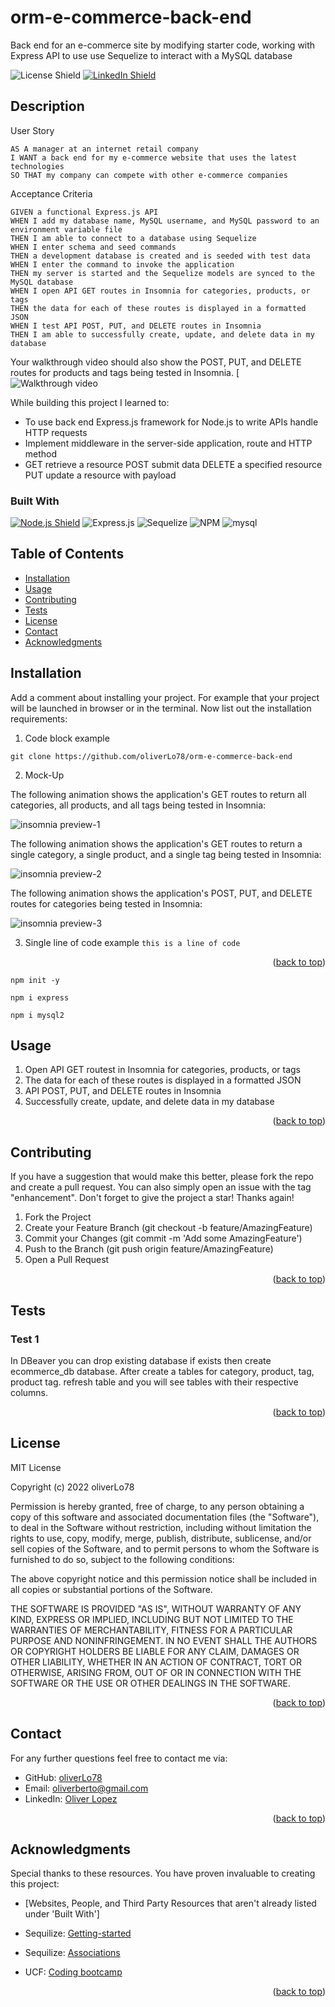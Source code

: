 # orm-e-commerce-back-end
Back end for an e-commerce site by modifying starter code, working with Express API to use use Sequelize to interact with a MySQL database

<p id="readme-top"></p>

<!-- Dont forget to add the license you used and link your linkedin -->
![License Shield](https://img.shields.io/badge/License-MIT-success?style=for-the-badge)
[![LinkedIn Shield](https://img.shields.io/badge/LinkedIn-555555?style=for-the-badge&logo=linkedin)](https://www.linkedin.com/in/oliver-lopez78/)

## Description

User Story

```
AS A manager at an internet retail company
I WANT a back end for my e-commerce website that uses the latest technologies
SO THAT my company can compete with other e-commerce companies
```
Acceptance Criteria

```
GIVEN a functional Express.js API
WHEN I add my database name, MySQL username, and MySQL password to an environment variable file
THEN I am able to connect to a database using Sequelize
WHEN I enter schema and seed commands
THEN a development database is created and is seeded with test data
WHEN I enter the command to invoke the application
THEN my server is started and the Sequelize models are synced to the MySQL database
WHEN I open API GET routes in Insomnia for categories, products, or tags
THEN the data for each of these routes is displayed in a formatted JSON
WHEN I test API POST, PUT, and DELETE routes in Insomnia
THEN I am able to successfully create, update, and delete data in my database
```
Your walkthrough video should also show the POST, PUT, and DELETE routes for products and tags being tested in Insomnia.
[![Walkthrough video](https://drive.google.com/file/d/1I_qniednFxdwl4r4mXHXPnM5SvN8HiPc/view)

While building this project I learned to:

- To use back end Express.js framework for Node.js to write APIs handle HTTP requests
- Implement middleware in the server-side application, route and HTTP method 
- GET retrieve a resource POST submit data DELETE a specified resource PUT update a resource with payload

<!-- This section is optional, checkout out Shields_Library.md for pregenerated shields -->
### Built With

[![Node.js Shield](https://img.shields.io/badge/Node.js-339933?&style=for-the-badge&logo=node.js&logoColor=white)](https://nodejs.org/en/)
![Express.js](https://img.shields.io/badge/express.js-%23404d59.svg?style=for-the-badge&logo=express&logoColor=%2361DAFB)
![Sequelize](https://img.shields.io/badge/Sequelize-52B0E7?style=for-the-badge&logo=Sequelize&logoColor=white)
![NPM](https://img.shields.io/badge/NPM-%23000000.svg?style=for-the-badge&logo=npm&logoColor=white)
![mysql	](https://img.shields.io/badge/MySQL-005C84?style=for-the-badge&logo=mysql&logoColor=white)

## Table of Contents
- [Installation](#installation)
- [Usage](#usage)
- [Contributing](#contributing)
- [Tests](#tests)
- [License](#license)
- [Contact](#contact)
- [Acknowledgments](#acknowledgments)

## Installation
Add a comment about installing your project. For example that your project will be launched in browser or in the terminal. Now list out the installation requirements: 

1. Code block example
```
git clone https://github.com/oliverLo78/orm-e-commerce-back-end
```


2. Mock-Up

The following animation shows the application's GET routes to return all categories, all products, and all tags being tested in Insomnia:

![insomnia preview-1](/Assets/13-orm-homework-demo-01.gif)

The following animation shows the application's GET routes to return a single category, a single product, and a single tag being tested in Insomnia:

![insomnia preview-2](/Assets/13-orm-homework-demo-02.gif)

The following animation shows the application's POST, PUT, and DELETE routes for categories being tested in Insomnia:

![insomnia preview-3](/Assets/13-orm-homework-demo-03.gif)


3. Single line of code example `this is a line of code`
<p align="right">(<a href="#readme-top">back to top</a>)</p>

```
npm init -y 
```

```
npm i express
```

```
npm i mysql2
```



## Usage
1. Open API GET routest in Insomnia for categories, products, or tags 
2. The data for each of these routes is displayed in a formatted JSON
3. API POST, PUT, and DELETE routes in Insomnia
4. Successfully create, update, and delete data in my database

<p align="right">(<a href="#readme-top">back to top</a>)</p>

## Contributing
If you have a suggestion that would make this better, please fork the repo and create a pull request. You can also simply open an issue with the tag "enhancement". Don't forget to give the project a star! Thanks again!

1. Fork the Project
2. Create your Feature Branch (git checkout -b feature/AmazingFeature)
3. Commit your Changes (git commit -m 'Add some AmazingFeature')
4. Push to the Branch (git push origin feature/AmazingFeature)
5. Open a Pull Request
<p align="right">(<a href="#readme-top">back to top</a>)</p>

## Tests

### Test 1
In DBeaver you can drop existing database if exists then create ecommerce_db database.
After create a tables for category, product, tag, product tag. refresh table and you will see tables with their respective columns.
  
<p align="right">(<a href="#readme-top">back to top</a>)</p>

## License

MIT License

Copyright (c) 2022 oliverLo78

Permission is hereby granted, free of charge, to any person obtaining a copy
of this software and associated documentation files (the "Software"), to deal
in the Software without restriction, including without limitation the rights
to use, copy, modify, merge, publish, distribute, sublicense, and/or sell
copies of the Software, and to permit persons to whom the Software is
furnished to do so, subject to the following conditions:

The above copyright notice and this permission notice shall be included in all
copies or substantial portions of the Software.

THE SOFTWARE IS PROVIDED "AS IS", WITHOUT WARRANTY OF ANY KIND, EXPRESS OR
IMPLIED, INCLUDING BUT NOT LIMITED TO THE WARRANTIES OF MERCHANTABILITY,
FITNESS FOR A PARTICULAR PURPOSE AND NONINFRINGEMENT. IN NO EVENT SHALL THE
AUTHORS OR COPYRIGHT HOLDERS BE LIABLE FOR ANY CLAIM, DAMAGES OR OTHER
LIABILITY, WHETHER IN AN ACTION OF CONTRACT, TORT OR OTHERWISE, ARISING FROM,
OUT OF OR IN CONNECTION WITH THE SOFTWARE OR THE USE OR OTHER DEALINGS IN THE
SOFTWARE.

<p align="right">(<a href="#readme-top">back to top</a>)</p>

## Contact

For any further questions feel free to contact me via:
- GitHub: [oliverLo78](#https://github.com/oliverLo78?tab=repositories)
- Email: [oliverberto@gmail.com](mailto:#oliverberto@gmail.com)
- LinkedIn: [Oliver Lopez](https://www.linkedin.com/in/oliver-lopez78/)

<p align="right">(<a href="#readme-top">back to top</a>)</p>

## Acknowledgments

Special thanks to these resources. You have proven invaluable to creating this project:
- [Websites, People, and Third Party Resources that aren't already listed under 'Built With'] 

- Sequilize: [Getting-started](https://sequelize.org/docs/v6/getting-started/)
- Sequilize: [Associations](#https://sequelize.org/docs/v6/core-concepts/assocs/)
- UCF: [Coding bootcamp](#https://coding-boot-camp.github.io/full-stack/mysql/mysql-installation-guide)

<p align="right">(<a href="#readme-top">back to top</a>)</p>
